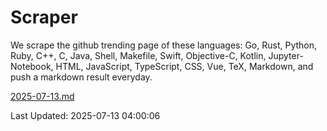 # Scraper

We scrape the github trending page of these languages: Go, Rust, Python, Ruby, C++, C, Java, Shell, Makefile, Swift, Objective-C, Kotlin, Jupyter-Notebook, HTML, JavaScript, TypeScript, CSS, Vue, TeX, Markdown, and push a markdown result everyday.

[2025-07-13.md](https://github.com/yangwenmai/github-trending-backup/blob/master/2025-07-13.md)

Last Updated: 2025-07-13 04:00:06
